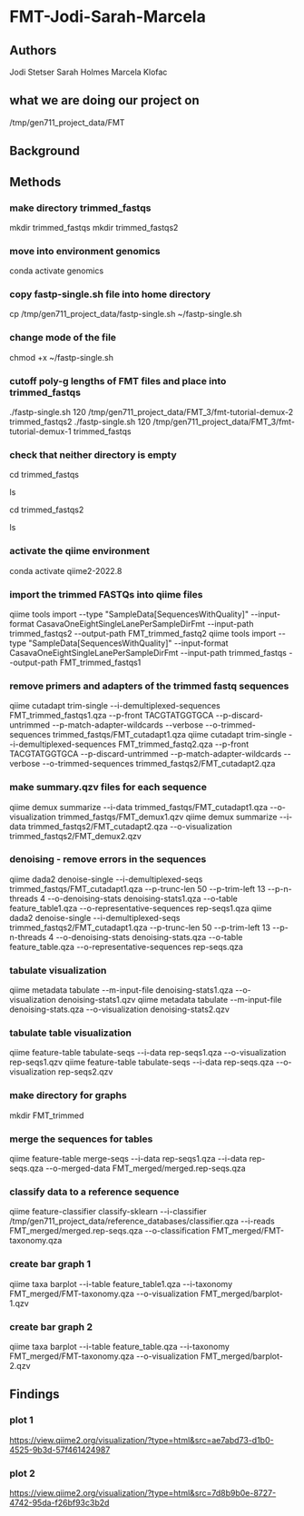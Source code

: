 # FMT-Jodi-Sarah-Marcela

## Authors
Jodi Stetser
Sarah Holmes
Marcela Klofac

## what we are doing our project on
/tmp/gen711_project_data/FMT

## Background

## Methods
### make directory trimmed_fastqs
mkdir trimmed_fastqs
mkdir trimmed_fastqs2
### move into environment genomics
conda activate genomics
### copy fastp-single.sh file into home directory
cp /tmp/gen711_project_data/fastp-single.sh ~/fastp-single.sh
### change mode of the file 
chmod +x ~/fastp-single.sh
### cutoff poly-g lengths of FMT files and place into trimmed_fastqs
./fastp-single.sh 120 /tmp/gen711_project_data/FMT_3/fmt-tutorial-demux-2 trimmed_fastqs2
./fastp-single.sh 120 /tmp/gen711_project_data/FMT_3/fmt-tutorial-demux-1 trimmed_fastqs
### check that neither directory is empty
cd trimmed_fastqs

ls

cd trimmed_fastqs2

ls
### activate the qiime environment
conda activate qiime2-2022.8
### import the trimmed FASTQs into qiime files
qiime tools import --type "SampleData[SequencesWithQuality]" --input-format CasavaOneEightSingleLanePerSampleDirFmt --input-path trimmed_fastqs2 --output-path FMT_trimmed_fastq2
qiime tools import --type "SampleData[SequencesWithQuality]" --input-format CasavaOneEightSingleLanePerSampleDirFmt --input-path trimmed_fastqs --output-path FMT_trimmed_fastqs1
### remove primers and adapters of the trimmed fastq sequences
 qiime cutadapt trim-single --i-demultiplexed-sequences FMT_trimmed_fastqs1.qza --p-front TACGTATGGTGCA --p-discard-untrimmed --p-match-adapter-wildcards --verbose --o-trimmed-sequences trimmed_fastqs/FMT_cutadapt1.qza
 qiime cutadapt trim-single --i-demultiplexed-sequences FMT_trimmed_fastq2.qza --p-front TACGTATGGTGCA --p-discard-untrimmed --p-match-adapter-wildcards --verbose --o-trimmed-sequences trimmed_fastqs2/FMT_cutadapt2.qza
### make summary.qzv files for each sequence
qiime demux summarize --i-data trimmed_fastqs/FMT_cutadapt1.qza --o-visualization trimmed_fastqs/FMT_demux1.qzv
qiime demux summarize --i-data trimmed_fastqs2/FMT_cutadapt2.qza --o-visualization trimmed_fastqs2/FMT_demux2.qzv
### denoising - remove errors in the sequences
qiime dada2 denoise-single --i-demultiplexed-seqs trimmed_fastqs/FMT_cutadapt1.qza --p-trunc-len 50 --p-trim-left 13 --p-n-threads 4 --o-denoising-stats denoising-stats1.qza --o-table feature_table1.qza --o-representative-sequences rep-seqs1.qza
qiime dada2 denoise-single --i-demultiplexed-seqs trimmed_fastqs2/FMT_cutadapt1.qza --p-trunc-len 50 --p-trim-left 13 --p-n-threads 4 --o-denoising-stats denoising-stats.qza --o-table feature_table.qza --o-representative-sequences rep-seqs.qza
### tabulate visualization
qiime metadata tabulate --m-input-file denoising-stats1.qza --o-visualization denoising-stats1.qzv
qiime metadata tabulate --m-input-file denoising-stats.qza --o-visualization denoising-stats2.qzv
### tabulate table visualization
qiime feature-table tabulate-seqs --i-data rep-seqs1.qza --o-visualization rep-seqs1.qzv
qiime feature-table tabulate-seqs --i-data rep-seqs.qza --o-visualization rep-seqs2.qzv
### make directory for graphs
mkdir FMT_trimmed
### merge the sequences for tables
qiime feature-table merge-seqs --i-data rep-seqs1.qza --i-data rep-seqs.qza --o-merged-data FMT_merged/merged.rep-seqs.qza
### classify data to a reference sequence 
qiime feature-classifier classify-sklearn --i-classifier /tmp/gen711_project_data/reference_databases/classifier.qza --i-reads FMT_merged/merged.rep-seqs.qza --o-classification FMT_merged/FMT-taxonomy.qza
### create bar graph 1
qiime taxa barplot --i-table feature_table1.qza --i-taxonomy FMT_merged/FMT-taxonomy.qza --o-visualization FMT_merged/barplot-1.qzv
### create bar graph 2
qiime taxa barplot --i-table feature_table.qza --i-taxonomy FMT_merged/FMT-taxonomy.qza --o-visualization FMT_merged/barplot-2.qzv

## Findings
### plot 1
https://view.qiime2.org/visualization/?type=html&src=ae7abd73-d1b0-4525-9b3d-57f461424987
### plot 2
https://view.qiime2.org/visualization/?type=html&src=7d8b9b0e-8727-4742-95da-f26bf93c3b2d
